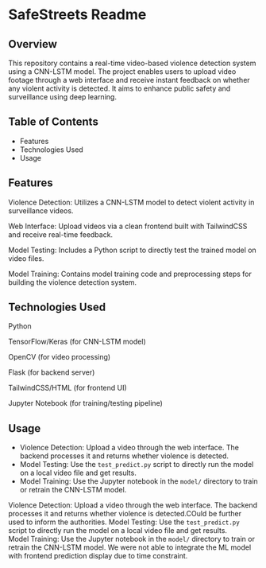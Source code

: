 # SafeStreets Readme

## Overview  
This repository contains a real-time video-based violence detection system using a CNN-LSTM model. The project enables users to upload video footage through a web interface and receive instant feedback on whether any violent activity is detected. It aims to enhance public safety and surveillance using deep learning.

## Table of Contents  
- Features  
- Technologies Used  
- Usage  

## Features  
Violence Detection: Utilizes a CNN-LSTM model to detect violent activity in surveillance videos.

Web Interface: Upload videos via a clean frontend built with TailwindCSS and receive real-time feedback.  

Model Testing: Includes a Python script to directly test the trained model on video files.  

Model Training: Contains model training code and preprocessing steps for building the violence detection system.  

## Technologies Used  
Python  

TensorFlow/Keras (for CNN-LSTM model)  

OpenCV (for video processing)  

Flask (for backend server)  

TailwindCSS/HTML (for frontend UI)  

Jupyter Notebook (for training/testing pipeline)  

## Usage  
- Violence Detection: Upload a video through the web interface. The backend processes it and returns whether violence is detected.  
- Model Testing: Use the `test_predict.py` script to directly run the model on a local video file and get results.  
- Model Training: Use the Jupyter notebook in the `model/` directory to train or retrain the CNN-LSTM model.  

Violence Detection: Upload a video through the web interface. The backend processes it and returns whether violence is detected.COuld be further used to inform the authorities.
Model Testing: Use the `test_predict.py` script to directly run the model on a local video file and get results.  
Model Training: Use the Jupyter notebook in the `model/` directory to train or retrain the CNN-LSTM model. We were not able to integrate the ML model with frontend prediction display due to time constraint.

